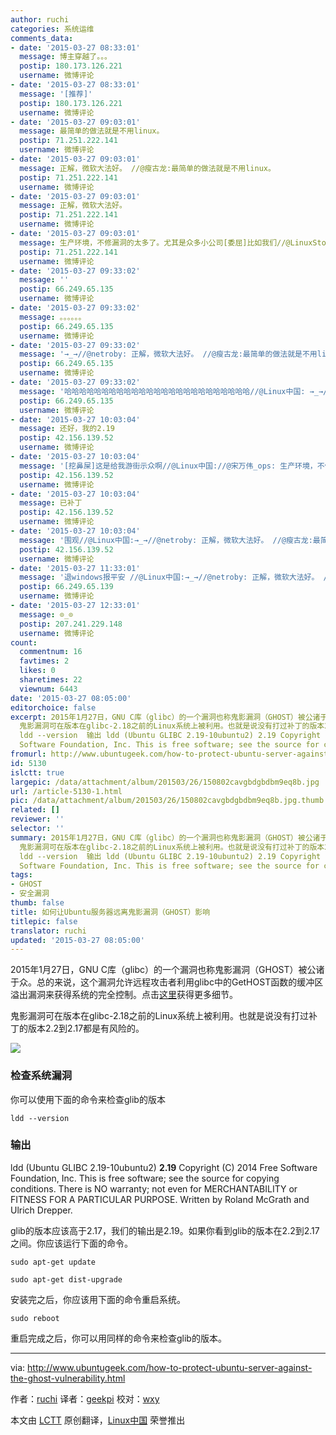 ```yaml
---
author: ruchi
categories: 系统运维
comments_data:
- date: '2015-03-27 08:33:01'
  message: 博主穿越了。。。
  postip: 180.173.126.221
  username: 微博评论
- date: '2015-03-27 08:33:01'
  message: '[推荐]'
  postip: 180.173.126.221
  username: 微博评论
- date: '2015-03-27 09:03:01'
  message: 最简单的做法就是不用linux。
  postip: 71.251.222.141
  username: 微博评论
- date: '2015-03-27 09:03:01'
  message: 正解，微软大法好。 //@瘦古龙:最简单的做法就是不用linux。
  postip: 71.251.222.141
  username: 微博评论
- date: '2015-03-27 09:03:01'
  message: 正解，微软大法好。
  postip: 71.251.222.141
  username: 微博评论
- date: '2015-03-27 09:03:01'
  message: 生产环境，不修漏洞的太多了。尤其是众多小公司[委屈]比如我们//@LinuxStory:[推荐]
  postip: 71.251.222.141
  username: 微博评论
- date: '2015-03-27 09:33:02'
  message: ''
  postip: 66.249.65.135
  username: 微博评论
- date: '2015-03-27 09:33:02'
  message: 。。。。。。
  postip: 66.249.65.135
  username: 微博评论
- date: '2015-03-27 09:33:02'
  message: '→_→//@netroby: 正解，微软大法好。 //@瘦古龙:最简单的做法就是不用linux。'
  postip: 66.249.65.135
  username: 微博评论
- date: '2015-03-27 09:33:02'
  message: '哈哈哈哈哈哈哈哈哈哈哈哈哈哈哈哈哈哈哈哈哈哈哈哈哈//@Linux中国: →_→//@netroby: 正解，微软大法好。 //@瘦古龙:最简单的做法就是不用linux。'
  postip: 66.249.65.135
  username: 微博评论
- date: '2015-03-27 10:03:04'
  message: 还好，我的2.19
  postip: 42.156.139.52
  username: 微博评论
- date: '2015-03-27 10:03:04'
  message: '[挖鼻屎]这是给我游街示众啊//@Linux中国://@宋万伟_ops: 生产环境，不修漏洞的太多了。尤其是众多小公司[委屈]比如我们//@LinuxStory:[推荐]'
  postip: 42.156.139.52
  username: 微博评论
- date: '2015-03-27 10:03:04'
  message: 已补丁
  postip: 42.156.139.52
  username: 微博评论
- date: '2015-03-27 10:03:04'
  message: '围观//@Linux中国:→_→//@netroby: 正解，微软大法好。 //@瘦古龙:最简单的做法就是不用linux。'
  postip: 42.156.139.52
  username: 微博评论
- date: '2015-03-27 11:33:01'
  message: '退windows报平安 //@Linux中国:→_→//@netroby: 正解，微软大法好。 //@瘦古龙:最简单的做法就是不用linux。'
  postip: 66.249.65.139
  username: 微博评论
- date: '2015-03-27 12:33:01'
  message: ⊙_⊙
  postip: 207.241.229.148
  username: 微博评论
count:
  commentnum: 16
  favtimes: 2
  likes: 0
  sharetimes: 22
  viewnum: 6443
date: '2015-03-27 08:05:00'
editorchoice: false
excerpt: 2015年1月27日，GNU C库（glibc）的一个漏洞也称鬼影漏洞（GHOST）被公诸于众。总的来说，这个漏洞允许远程攻击者利用glibc中的GetHOST函数的缓冲区溢出漏洞来获得系统的完全控制。点击这里获得更多细节。
  鬼影漏洞可在版本在glibc-2.18之前的Linux系统上被利用。也就是说没有打过补丁的版本2.2到2.17都是有风险的。  检查系统漏洞 你可以使用下面的命令来检查glib的版本
  ldd --version  输出 ldd (Ubuntu GLIBC 2.19-10ubuntu2) 2.19 Copyright (C) 2014 Free
  Software Foundation, Inc. This is free software; see the source for copy
fromurl: http://www.ubuntugeek.com/how-to-protect-ubuntu-server-against-the-ghost-vulnerability.html
id: 5130
islctt: true
largepic: /data/attachment/album/201503/26/150802cavgbdgbdbm9eq8b.jpg
url: /article-5130-1.html
pic: /data/attachment/album/201503/26/150802cavgbdgbdbm9eq8b.jpg.thumb.jpg
related: []
reviewer: ''
selector: ''
summary: 2015年1月27日，GNU C库（glibc）的一个漏洞也称鬼影漏洞（GHOST）被公诸于众。总的来说，这个漏洞允许远程攻击者利用glibc中的GetHOST函数的缓冲区溢出漏洞来获得系统的完全控制。点击这里获得更多细节。
  鬼影漏洞可在版本在glibc-2.18之前的Linux系统上被利用。也就是说没有打过补丁的版本2.2到2.17都是有风险的。  检查系统漏洞 你可以使用下面的命令来检查glib的版本
  ldd --version  输出 ldd (Ubuntu GLIBC 2.19-10ubuntu2) 2.19 Copyright (C) 2014 Free
  Software Foundation, Inc. This is free software; see the source for copy
tags:
- GHOST
- 安全漏洞
thumb: false
title: 如何让Ubuntu服务器远离鬼影漏洞（GHOST）影响
titlepic: false
translator: ruchi
updated: '2015-03-27 08:05:00'
---
```


2015年1月27日，GNU C库（glibc）的一个漏洞也称鬼影漏洞（GHOST）被公诸于众。总的来说，这个漏洞允许远程攻击者利用glibc中的GetHOST函数的缓冲区溢出漏洞来获得系统的完全控制。点击[这里](http://chargen.matasano.com/chargen/2015/1/27/vulnerability-overview-ghost-cve-2015-0235.html)获得更多细节。


鬼影漏洞可在版本在glibc-2.18之前的Linux系统上被利用。也就是说没有打过补丁的版本2.2到2.17都是有风险的。


![](/data/attachment/album/201503/26/150802cavgbdgbdbm9eq8b.jpg)


### 检查系统漏洞


你可以使用下面的命令来检查glib的版本



```
ldd --version

```

### 输出


ldd (Ubuntu GLIBC 2.19-10ubuntu2) **2.19** Copyright (C) 2014 Free Software Foundation, Inc. This is free software; see the source for copying conditions. There is NO warranty; not even for MERCHANTABILITY or FITNESS FOR A PARTICULAR PURPOSE. Written by Roland McGrath and Ulrich Drepper.


glib的版本应该高于2.17，我们的输出是2.19。如果你看到glib的版本在2.2到2.17之间。你应该运行下面的命令。



```
sudo apt-get update

sudo apt-get dist-upgrade

```

安装完之后，你应该用下面的命令重启系统。



```
sudo reboot

```

重启完成之后，你可以用同样的命令来检查glib的版本。




---


via: <http://www.ubuntugeek.com/how-to-protect-ubuntu-server-against-the-ghost-vulnerability.html>


作者：[ruchi](http://www.ubuntugeek.com/author/ubuntufix) 译者：[geekpi](https://github.com/geekpi) 校对：[wxy](https://github.com/wxy)


本文由 [LCTT](https://github.com/LCTT/TranslateProject) 原创翻译，[Linux中国](http://linux.cn/) 荣誉推出